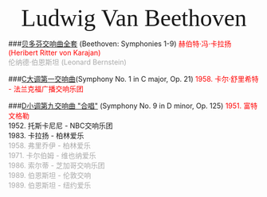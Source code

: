 <link rel="stylesheet" type="text/css" href="https://fonts.googleapis.com/css2?family=Marck+Script&display=swap">
<div style="text-align: center;"><font size="30" face="Marck Script">Ludwig Van Beethoven</font></div>

###[贝多芬交响曲全套](collection.html) (Beethoven: Symphonies 1-9)
<font color="red">
赫伯特·冯·卡拉扬 (Heribert Ritter von Karajan)<br />
</font>
<font color="darkgray">
伦纳德·伯恩斯坦 (Leonard Bernstein)<br />
</font>


###[C大调第一交响曲](21.html)(Symphony No. 1 in C major, Op. 21)
<font color="red">
1958. 卡尔·舒里希特 - 法兰克福广播交响乐团<br />

</font>



###[D小调第九交响曲 "合唱"](125.html) (Symphony No. 9 in D minor, Op. 125)
<font color="red">
1951. 富特文格勒<br />
</font>
1952. 托斯卡尼尼 - NBC交响乐团<br />
1983. 卡拉扬 - 柏林爱乐<br />
<font color="darkgray">
1958. 弗里乔伊 - 柏林爱乐<br />
1971. 卡尔伯姆 - 维也纳爱乐<br />
1986. 索尔蒂 - 芝加哥交响乐团<br />
1989. 伯恩斯坦 - 伦敦交响<br />
1989. 伯恩斯坦 - 纽约爱乐<br />
</font>